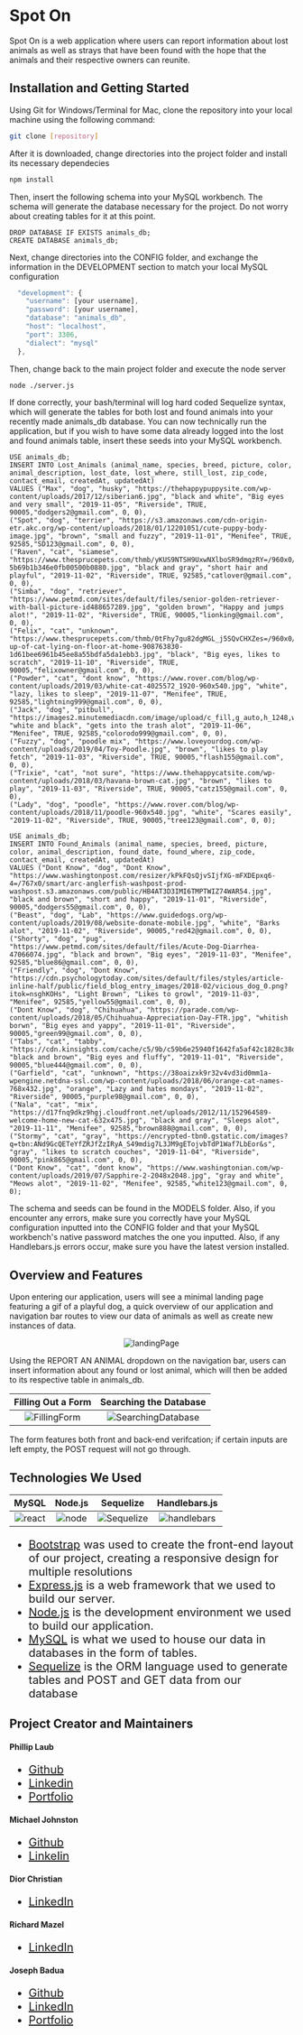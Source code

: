 # Spot On

Spot On is a web application where users can report information about lost animals as well as strays that have been found with the hope that the animals and their respective owners can reunite. 

## Installation and Getting Started

Using Git for Windows/Terminal for Mac, clone the repository into your local machine using the following command:

```bash
git clone [repository]
```

After it is downloaded, change directories into the project folder and install its necessary dependecies

```bash
npm install
```

Then, insert the following schema into your MySQL workbench. The schema will generate the database necessary for the project. Do not worry about creating tables for it at this point.

```mysql
DROP DATABASE IF EXISTS animals_db;
CREATE DATABASE animals_db;
```

Next, change directories into the CONFIG folder, and exchange the information in the DEVELOPMENT section to match your local MySQL configuration

```javascript
  "development": {
    "username": [your username],
    "password": [your username],
    "database": "animals_db",
    "host": "localhost",
    "port": 3306,
    "dialect": "mysql"
  },
```
Then, change back to the main project folder and execute the node server

```bash
node ./server.js
```

If done correctly, your bash/terminal will log hard coded Sequelize syntax, which will generate the tables for both lost and found animals into your recently made animals_db database. You can now technically run the application, but if you wish to have some data already logged into the lost and found animals table, insert these seeds into your MySQL workbench.

```mysql
USE animals_db;
INSERT INTO Lost_Animals (animal_name, species, breed, picture, color, animal_description, lost_date, lost_where, still_lost, zip_code, contact_email, createdAt, updatedAt) 
VALUES ("Max", "dog", "husky", "https://thehappypuppysite.com/wp-content/uploads/2017/12/siberian6.jpg", "black and white", "Big eyes and very small", "2019-11-05", "Riverside", TRUE, 90005,"dodgers2@gmail.com", 0, 0),
("Spot", "dog", "terrier", "https://s3.amazonaws.com/cdn-origin-etr.akc.org/wp-content/uploads/2018/01/12201051/cute-puppy-body-image.jpg", "brown", "small and fuzzy", "2019-11-01", "Menifee", TRUE, 92585,"SD123@gmail.com", 0, 0),
("Raven", "cat", "siamese", "https://www.thesprucepets.com/thmb/yKUS9NTSH9UxwNXlboSR9dmqzRY=/960x0/filters:no_upscale():max_bytes(150000):strip_icc()/37348687_179210919505845_8579658165484781568_n-5b69b1b346e0fb00500b0880.jpg", "black and gray", "short hair and playful", "2019-11-02", "Riverside", TRUE, 92585,"catlover@gmail.com", 0, 0),
("Simba", "dog", "retriever", "https://www.petmd.com/sites/default/files/senior-golden-retriever-with-ball-picture-id488657289.jpg", "golden brown", "Happy and jumps alot!", "2019-11-02", "Riverside", TRUE, 90005,"lionking@gmail.com", 0, 0),
("Felix", "cat", "unknown", "https://www.thesprucepets.com/thmb/0tFhy7gu82dgMGL_j5SQvCHXZes=/960x0/filters:no_upscale():max_bytes(150000):strip_icc()/close-up-of-cat-lying-on-floor-at-home-908763830-1d61bee6961b45ee8a55bdfa5da1ebb3.jpg", "black", "Big eyes, likes to scratch", "2019-11-10", "Riverside", TRUE, 90005,"felixowner@gmail.com", 0, 0),
("Powder", "cat", "dont know", "https://www.rover.com/blog/wp-content/uploads/2019/03/white-cat-4025572_1920-960x540.jpg", "white", "lazy, likes to sleep", "2019-11-07", "Menifee", TRUE, 92585,"lightning999@gmail.com", 0, 0),
("Jack", "dog", "pitbull", "https://images2.minutemediacdn.com/image/upload/c_fill,g_auto,h_1248,w_2220/f_auto,q_auto,w_1100/v1555296004/shape/mentalfloss/istock_86999965_small.jpg", "white and black", "gets into the trash alot", "2019-11-06", "Menifee", TRUE, 92585,"colorodo999@gmail.com", 0, 0),
("Fuzzy", "dog", "poodle mix", "https://www.loveyourdog.com/wp-content/uploads/2019/04/Toy-Poodle.jpg", "brown", "likes to play fetch", "2019-11-03", "Riverside", TRUE, 90005,"flash155@gmail.com", 0, 0),
("Trixie", "cat", "not sure", "https://www.thehappycatsite.com/wp-content/uploads/2018/03/havana-brown-cat.jpg", "brown", "likes to play", "2019-11-03", "Riverside", TRUE, 90005,"catz155@gmail.com", 0, 0),
("Lady", "dog", "poodle", "https://www.rover.com/blog/wp-content/uploads/2018/11/poodle-960x540.jpg", "white", "Scares easily", "2019-11-02", "Riverside", TRUE, 90005,"tree123@gmail.com", 0, 0);
```
```mysql
USE animals_db;
INSERT INTO Found_Animals (animal_name, species, breed, picture, color, animal_description, found_date, found_where, zip_code, contact_email, createdAt, updatedAt) 
VALUES ("Dont Know", "dog", "Dont Know", "https://www.washingtonpost.com/resizer/kPkFQsQjvSIjfXG-mFXDEpxq6-4=/767x0/smart/arc-anglerfish-washpost-prod-washpost.s3.amazonaws.com/public/HB4AT3D3IMI6TMPTWIZ74WAR54.jpg", "black and brown", "short and happy", "2019-11-01", "Riverside", 90005,"dodgers55@gmail.com", 0, 0),
("Beast", "dog", "Lab", "https://www.guidedogs.org/wp-content/uploads/2019/08/website-donate-mobile.jpg", "white", "Barks alot", "2019-11-02", "Riverside", 90005,"red42@gmail.com", 0, 0),
("Shorty", "dog", "pug", "https://www.petmd.com/sites/default/files/Acute-Dog-Diarrhea-47066074.jpg", "black and brown", "Big eyes", "2019-11-03", "Menifee", 92585,"blue86@gmail.com", 0, 0),
("Friendly", "dog", "Dont Know", "https://cdn.psychologytoday.com/sites/default/files/styles/article-inline-half/public/field_blog_entry_images/2018-02/vicious_dog_0.png?itok=nsghKOHs", "Light Brown", "Likes to growl", "2019-11-03", "Menifee", 92585,"yellow55@gmail.com", 0, 0),
("Dont Know", "dog", "Chihuahua", "https://parade.com/wp-content/uploads/2018/05/Chihuahua-Appreciation-Day-FTR.jpg", "whitish borwn", "Big eyes and yappy", "2019-11-01", "Riverside", 90005,"green99@gmail.com", 0, 0),
("Tabs", "cat", "tabby", "https://cdn.kinsights.com/cache/c5/9b/c59b6e25940f1642fa5af42c1828c38d.jpg", "black and brown", "Big eyes and fluffy", "2019-11-01", "Riverside", 90005,"blue444@gmail.com", 0, 0),
("Garfield", "cat", "unknown", "https://38oaizxk9r32v4vd3id0mm1a-wpengine.netdna-ssl.com/wp-content/uploads/2018/06/orange-cat-names-768x432.jpg", "orange", "Lazy and hates mondays", "2019-11-02", "Riverside", 90005,"purple98@gmail.com", 0, 0),
("Nala", "cat", "mix", "https://d17fnq9dkz9hgj.cloudfront.net/uploads/2012/11/152964589-welcome-home-new-cat-632x475.jpg", "black and gray", "Sleeps alot", "2019-11-11", "Menifee", 92585,"brown888@gmail.com", 0, 0),
("Stormy", "cat", "gray", "https://encrypted-tbn0.gstatic.com/images?q=tbn:ANd9GcQETeYfZRJfZzIRyA_S49mdig7L3JM9gETojvbTdP1Waf7LbEor&s", "gray", "likes to scratch couches", "2019-11-04", "Riverside", 90005,"pink865@gmail.com", 0, 0),
("Dont Know", "cat", "dont know", "https://www.washingtonian.com/wp-content/uploads/2019/07/Sapphire-2-2048x2048.jpg", "gray and white", "Meows alot", "2019-11-02", "Menifee", 92585,"white123@gmail.com", 0, 0);
```

The schema and seeds can be found in the MODELS folder. Also, if you encounter any errors, make sure you correctly have your MySQL configuration inputted into the CONFIG folder and that your MySQL workbench's native password matches the one you inputted. Also, if any Handlebars.js errors occur, make sure you have the latest version installed.

## Overview and Features

Upon entering our application, users will see a minimal landing page featuring a gif of a playful dog, a quick overview of our application and navigation bar routes to view our data of animals as well as create new instances of data.


<p align="center">
  <img alt="landingPage" src="https://media.giphy.com/media/PhZ3GO3x8LxZiKin5x/giphy.gif">
</p>

Using the REPORT AN ANIMAL dropdown on the navigation bar, users can insert information about any found or lost animal, which will then be added to its respective table in animals_db.

Filling Out a Form         | Searching the Database  
:-------------------------:|:-------------------------:
![FillingForm](https://i.imgflip.com/3nmm0x.gif)  |  ![SearchingDatabase](https://i.imgflip.com/3nmnuv.gif)

The form features both front and back-end verifcation; if certain inputs are left empty, the POST request will not go through.

## Technologies We Used

MySQL           |  Node.js |  Sequelize  |  Handlebars.js
:-------------------------:|:-------------------------: |:-------------------------: |:-------------------------:
![react](https://cdn.worldvectorlogo.com/logos/mysql.svg)  |  ![node](https://d2eip9sf3oo6c2.cloudfront.net/tags/images/000/000/256/full/nodejslogo.png)  |  ![Sequelize](https://cdn.worldvectorlogo.com/logos/sequelize.svg)  |  ![handlebars](https://handlebarsjs.com/images/handlebars_logo.png)

<ul style="font-size: 20px;">
<li><a href="https://getbootstrap.com/">Bootstrap</a> was used to create the front-end layout of our project, creating a responsive design for multiple resolutions</li>
<li><a href="https://expressjs.com/">Express.js</a> is a web framework that we used to build our server.</li>
<li><a href="https://nodejs.org/en/">Node.js</a> is the development environment we used to build our application.</li>
<li><a href="https://www.mysql.com//">MySQL</a> is what we used to house our data in databases in the form of tables.</li>
<li><a href="https://sequelize.org/">Sequelize</a> is the ORM language used to generate tables and POST and GET data from our database</li>
</ul>


## Project Creator and Maintainers

#### Phillip Laub 
<ul style="font-size: 20px;">
  <li><a href="https://github.com/PhillipLaub">Github</a></li>
  <li><a href="https://www.linkedin.com/in/phillip-laub-642925115/">Linkedin</a></li>
  <li><a href="https://philliplaub.github.io/Responsive-Portfolio/portfolio.html">Portfolio</a></li>
</ul>

#### Michael Johnston
<ul style="font-size: 20px;">
  <li><a href="https://github.com/mjjohnston55">Github</a></li>
  <li><a href="https://www.linkedin.com/in/mike-johnston-48973b18a/">LinkeIin</a></li>
</ul>

#### Dior Christian
<ul style="font-size: 20px;">
  <li><a href="https://www.linkedin.com/in/diorchristian/">LinkedIn</a></li>
</ul>

#### Richard Mazel
<ul style="font-size: 20px;">
  <li><a href="https://www.linkedin.com/in/richard-mazel-b85aabb3/">LinkedIn</a></li>
</ul>

#### Joseph Badua
<ul style="font-size: 20px;">
  <li><a href="https://github.com/JosephBadua">Github</a></li>
  <li><a href="https://www.linkedin.com/in/joseph-badua-60aaa7188/">LinkedIn</a></li>
  <li><a href="http://www.josephbadua.com/">Portfolio</a></li>
</ul>
